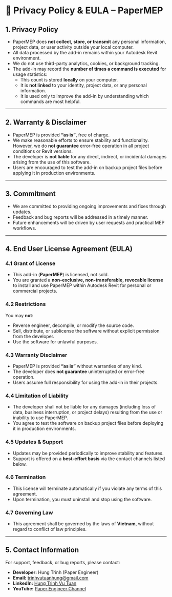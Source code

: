 # 📜 Privacy Policy & EULA – PaperMEP

## 1. Privacy Policy
- PaperMEP does **not collect, store, or transmit** any personal information, project data, or user activity outside your local computer.  
- All data processed by the add-in remains within your Autodesk Revit environment.  
- We do not use third-party analytics, cookies, or background tracking.  
- The add-in may record the **number of times a command is executed** for usage statistics:  
  - This count is stored **locally** on your computer.  
  - It is **not linked** to your identity, project data, or any personal information.  
  - It is used only to improve the add-in by understanding which commands are most helpful.  

---

## 2. Warranty & Disclaimer
- PaperMEP is provided **“as is”**, free of charge.  
- We make reasonable efforts to ensure stability and functionality. However, we do **not guarantee** error-free operation in all project conditions or Revit versions.  
- The developer is **not liable** for any direct, indirect, or incidental damages arising from the use of this software.  
- Users are encouraged to test the add-in on backup project files before applying it in production environments.  

---

## 3. Commitment
- We are committed to providing ongoing improvements and fixes through updates.  
- Feedback and bug reports will be addressed in a timely manner.  
- Future enhancements will be driven by user requests and practical MEP workflows.  

---

## 4. End User License Agreement (EULA)

### 4.1 Grant of License
- This add-in (**PaperMEP**) is licensed, not sold.  
- You are granted a **non-exclusive, non-transferable, revocable license** to install and use PaperMEP within Autodesk Revit for personal or commercial projects.  

### 4.2 Restrictions
You may **not**:  
- Reverse engineer, decompile, or modify the source code.  
- Sell, distribute, or sublicense the software without explicit permission from the developer.  
- Use the software for unlawful purposes.  

### 4.3 Warranty Disclaimer
- PaperMEP is provided **“as is”** without warranties of any kind.  
- The developer does **not guarantee** uninterrupted or error-free operation.  
- Users assume full responsibility for using the add-in in their projects.  

### 4.4 Limitation of Liability
- The developer shall not be liable for any damages (including loss of data, business interruption, or project delays) resulting from the use or inability to use PaperMEP.  
- You agree to test the software on backup project files before deploying it in production environments.  

### 4.5 Updates & Support
- Updates may be provided periodically to improve stability and features.  
- Support is offered on a **best-effort basis** via the contact channels listed below.  

### 4.6 Termination
- This license will terminate automatically if you violate any terms of this agreement.  
- Upon termination, you must uninstall and stop using the software.  

### 4.7 Governing Law
- This agreement shall be governed by the laws of **Vietnam**, without regard to conflict of law principles.  

---

## 5. Contact Information
For support, feedback, or bug reports, please contact:  

- **Developer:** Hung Trinh (Paper Engineer)  
- **Email:** [trinhvutuanhung@gmail.com](mailto:trinhvutuanhung@gmail.com)  
- **LinkedIn:** [Hung Trinh Vu Tuan](https://www.linkedin.com/in/h%C3%B9ng-tr%E1%BB%8Bnh-v%C5%A9-tu%E1%BA%A5n-2739b32a6/)  
- **YouTube:** [Paper Engineer Channel](https://www.youtube.com/@paper.engineer)  
